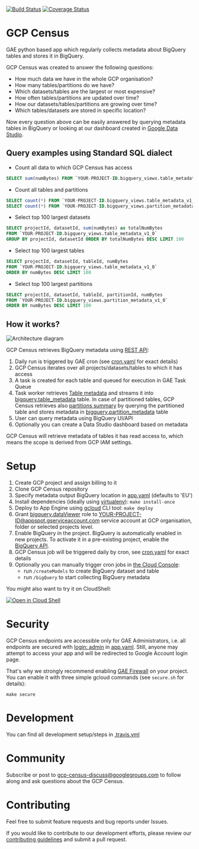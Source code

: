 [![Build Status](https://travis-ci.org/ocadotechnology/gcp-census.svg?branch=master)](https://travis-ci.org/ocadotechnology/gcp-census)
[![Coverage Status](https://coveralls.io/repos/github/ocadotechnology/gcp-census/badge.svg?branch=master)](https://coveralls.io/github/ocadotechnology/gcp-census?branch=master)
# GCP Census
GAE python based app which regularly collects metadata about BigQuery tables and stores it in BigQuery.

GCP Census was created to answer the following questions:
* How much data we have in the whole GCP organisation?
* How many tables/partitions do we have?
* Which datasets/tables are the largest or most expensive?
* How often tables/partitions are updated over time?
* How our datasets/tables/partitions are growing over time?
* Which tables/datasets are stored in specific location?

Now every question above can be easily answered by querying metadata tables in BigQuery or looking at our dashboard created in [Google Data Studio](https://cloud.google.com/data-studio/).

## Query examples using Standard SQL dialect

* Count all data to which GCP Census has access
```sql
SELECT sum(numBytes) FROM `YOUR-PROJECT-ID.bigquery_views.table_metadata_v1_0`
```
* Count all tables and partitions
```sql
SELECT count(*) FROM `YOUR-PROJECT-ID.bigquery_views.table_metadata_v1_0`
SELECT count(*) FROM `YOUR-PROJECT-ID.bigquery_views.partition_metadata_v1_0`
```
* Select top 100 largest datasets
```sql
SELECT projectId, datasetId, sum(numBytes) as totalNumBytes 
FROM `YOUR-PROJECT-ID.bigquery_views.table_metadata_v1_0`
GROUP BY projectId, datasetId ORDER BY totalNumBytes DESC LIMIT 100
```
* Select top 100 largest tables
```sql
SELECT projectId, datasetId, tableId, numBytes 
FROM `YOUR-PROJECT-ID.bigquery_views.table_metadata_v1_0`
ORDER BY numBytes DESC LIMIT 100
```
* Select top 100 largest partitions
```sql
SELECT projectId, datasetId, tableId, partitionId, numBytes 
FROM `YOUR-PROJECT-ID.bigquery_views.partition_metadata_v1_0`
ORDER BY numBytes DESC LIMIT 100
```

## How it works?

![Architecture diagram](architecture-diagram.png)

GCP Census retrieves BigQuery metadata using [REST API](https://cloud.google.com/bigquery/docs/reference/rest/v2/):
1. Daily run is triggered by GAE cron (see [cron.yaml](config/cron.yaml) for exact details)
1. GCP Census iterates over all projects/datasets/tables to which it has access
1. A task is created for each table and queued for execution in GAE Task Queue
1. Task worker retrieves [Table metadata](https://cloud.google.com/bigquery/docs/reference/rest/v2/tables) and streams it into [bigquery.table_metadata](bq_schemas/bigquery/table_metadata_v1_0.json) table. In case of partitioned tables, GCP Census retrieves also [partitions summary](https://cloud.google.com/bigquery/docs/creating-partitioned-tables#listing_partitions_in_a_table) by querying the partitioned table and stores metadata in [bigquery.partition_metadata](bq_schemas/bigquery/partition_metadata_v1_0.json) table 
1. User can query metadata using BigQuery UI/API
1. Optionally you can create a Data Studio dashboard based on metadata

GCP Census will retrieve metadata of tables it has read access to, which means the scope is derived from GCP IAM settings.

# Setup

1. Create GCP project and assign billing to it
1. Clone GCP Census repository
1. Specify metadata output BigQuery location in [app.yaml](app.yaml) (defaults to 'EU')
1. Install dependencies (ideally using [virtualenv](https://virtualenv.pypa.io/en/stable/)): `make install-once`
1. Deploy to App Engine using [gcloud](https://cloud.google.com/sdk/) CLI tool: `make deploy`
1. Grant [bigquery.dataViewer](https://cloud.google.com/bigquery/docs/access-control#bigquery.dataViewer) role to YOUR-PROJECT-ID@appspot.gserviceaccount.com service account at GCP organisation, folder or selected projects level.
1. Enable BigQuery in the project. BigQuery is automatically enabled in new projects. To activate it in a pre-existing project, enable the [BigQuery API](https://console.cloud.google.com/flows/enableapi?apiid=bigquery).
1. GCP Census job will be triggered daily by cron, see [cron.yaml](config/cron.yaml) for exact details
1. Optionally you can manually trigger cron jobs in [the Cloud Console](https://console.cloud.google.com/appengine/taskqueues/cron?tab=CRON):
    * run `/createModels` to create BigQuery dataset and table
    * run `/bigQuery` to start collecting BigQuery metadata

You might also want to try it on CloudShell:

[![Open in Cloud Shell](http://gstatic.com/cloudssh/images/open-btn.svg)](https://console.cloud.google.com/cloudshell/open?git_repo=https%3A%2F%2Fgithub.com%2Fpalladius%2Fgcp-census&page=shell)

# Security

GCP Census endpoints are accessible only for GAE Administrators, i.e. all endpoints are secured with [login: admin](https://cloud.google.com/appengine/docs/standard/python/config/appref#handlers_login) in [app.yaml](app.yaml). 
Still, anyone may attempt to access your app and will be redirected to Google Account login page.

That's why we strongly recommend enabling [GAE Firewall](https://cloud.google.com/appengine/docs/standard/python/creating-firewalls) on your project.
You can enable it with three simple gcloud commands (see `secure.sh` for details):

    make secure

# Development

You can find all development setup/steps in [.travis.yml](.travis.yml)

# Community

Subscribe or post to [gcp-census-discuss@googlegroups.com](https://groups.google.com/forum/#!forum/gcp-census-discuss) to follow along and ask questions about the GCP Census.

# Contributing

Feel free to submit feature requests and bug reports under Issues.

If you would like to contribute to our development efforts, please review our [contributing guidelines](/CONTRIBUTING.md) and submit a pull request.
